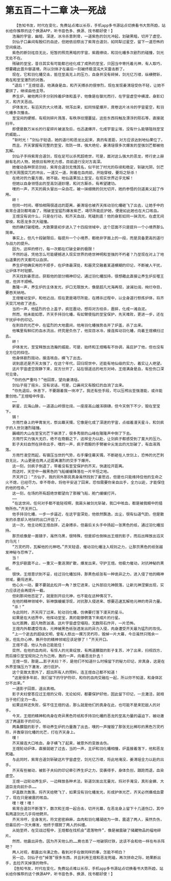 # 第五百二十二章 决一死战
        【告知书友，时代在变化，免费站点难以长存，手机app多书源站点切换看书大势所趋，站长给你推荐的这个换源APP，听书音色多、换源、找书都好使！】
       浩瀚的宇宙，幽暗，深邃，冰冷杀意刺骨，一道紫色的剑光冲起，划破黑暗，切开了虚空。
       剑仙子口鼻间有殷红的血迹，但她依旧祭出了紫宵合道剑，如同犁过星空，留下一道恐怖的空间痕迹。
       紫色的断剑炫目无比，短暂的照亮黑暗的宇宙，紫霞缭绕，和羽化幡多次剧烈的碰撞，剑光无处不在。
       残破的至宝，昔日其实有可能都已经化成了成熟的至宝，只因当中寄托着元神，有人取巧，想要藉此晋升御道境，所以剑体才在最后一刻被终极混沌大天雷击断了。
       现在，它和羽化幡交击，抵住至高无上的压力，自身并没有碎掉，剑光亿万缕，纵横劈斩，竟在和至宝激烈的对轰。
       “退后！”王煊低语，他满身是血，和齐天搏杀的很惨烈，现在发现姜清瑶受伤不轻，让她不要拼了，继续由他主导。
       养生炉，被他两只手分别拎着炉体和盖子，他像是在御光而行，在宇宙虚空中横渡，身影幻灭，和齐天恶战。
       炉体发光，有滔天的大火喷涌，倾泻出来，如同恒星爆开，席卷这片冰冷的宇宙星空，和羽化幡多次撞击。
       至宝间的硬撼，有规则碎片溅落，有秩序纹理蔓延，这些东西将触及漂浮的陨石等，直接就扫平。
       即便是数万米长的行星碎片被波及后，也迅速爆开，化成宇宙尘埃，没有什么能够阻挡至宝的威能。。
       “斩时光！”剑仙子轻语，她的道行和恶龙比起来，真的有差距，对方应该达到地仙果位了。
       而且，齐天掌握有完整的至宝，攻防一体，强大绝伦，姜清瑶很多次爆发的至强剑芒都被他瓦解。
       剑仙子手持紫宵合道剑，现在足可以杀死超绝世，可是，面对这么强大的恶龙，修行史上赫赫有名的人物，她依旧有种无力感，目前道行没对方高深。
       她催动各种禁忌剑经，紫宵合道剑无愧其名，似干扰了时光的存续和稳定，斩破光阴，剑芒在齐天周围突兀的冲出，一道又一道，附着在血肉前，开始穿梭，要将之斩杀！
       在绝对的力量方面，她不敌。地仙道果加上至宝，在现实世界近乎无解！
       但她以自身领悟出的至高剑道妙理，和对方厮杀，有希望建功。
       噗的一声，齐天的肩头冒出一朵血花，被一抹细微的剑光切开，她的参悟的剑道奥义起了作用。
       砰！
       但同一时间，哪怕相隔很遥远的距离，姜清瑶也被齐天挥动羽化幡砸飞了出去，让她手中的紫宵合道剑都弯曲了，残破至宝猛烈爆发紫芒，竭尽所能庇护她，便是如此她也在大口咳血。
       王煊没有说什么，只是在行动，和齐天血战，死磕到底！他的身影如同一抹流光，在虚无间穿梭，和恶龙多次大碰撞。
       他的确打破桎梏，大致算是初步进入了十四段领域中，这个层面不只是提升一个小境界那么简单。
       事实上，但凡十段破限后，每提升一个小境界，都绝非字面上的一段，而是具备更高的道行与战力的提升。
       因为，这样的修行，每一次都在打破全新的极限！
       不然的话，凭他怎么可能硬撼进入现实世界的绝世神明和至强的不朽者？乃至现在对上了地仙道果的齐天都可以血拼。
       养生炉他确实用的不顺手，在炉体最深处，和器灵交融着某道模糊的印记，不断被人干扰，让炉体不时轻颤。
       齐天找到姜思远，获取他的部分精神印记，通过羽化幡加持，很想藉此直接让养生炉反噬王煊，但并不顺畅。
       轰隆一声，养生炉的主体发光，炉口无限放大，像是超凡光海再现，波澜壮阔，绚烂夺目，要吞天纳地。
       王煊催动宝炉，和他近战，现在更是竭尽所能，在搏杀过程中，以全身道行祭炼炉体，将齐天突兀地收了进去。
       当的一声，他猛烈的合上盖子，疯狂震动，想将对方绞杀，震碎，化成一滩血泥。
       然而，他未能如愿，齐天手持羽化幡，有如臂使指的至宝保护，先天难败，更进一步，还在干扰炉中的印记。
       在刺目的光芒中，在猛烈的大地震间，他用羽化幡强势击开了炉盖，杀了出来。
       他嘴里有鲜红的血水流出，终究是负伤了，他双目冰冷，接连挥动羽化幡，向着王煊横扫过去。
       砰！
       炉体发光，至宝释放出浩瀚的威能，可是，始终和王煊略有不协调，虽庇护了他，但也没有全方位的挡住。
       他身体剧烈摇动，接连咳血，横飞了出去。
       说到底还是齐天太强了，在这个年代，回归现世中，还能有地仙级的实力，着实让人绝望。
       这片宇宙虚空寂静下来，双方分开了，站在很遥远的地方对峙，王煊满身是血，有些伤口深可见骨。
       “你的伤严重吗？”他回首，望向姜清瑶。
       剑仙子摇了摇头，没有说话，可是，口鼻间又有殷红的血淌了出来。
       “你先退后，休息下，不要跟着我一块冲了。我还有些手段，可以压榨出至强潜能，或许能重创他。”王煊暗中传音。
       ……
       新星，云海山脉，一道道山岭很壮阔，一座座高山雄浑磅礴，但今天倒下不少，毁在至宝下。
       锵！
       方雨竹身上的甲胄发光，祭出幕天镯，它像是化成了深邃的宇宙，点缀着漫天星斗，和剑疯子的人世剑激烈碰撞。
       巍峨的大山在至宝光芒下崩溃了，很多秀丽的山峰在隆隆声中倒了下去。
       方雨竹实力强大无匹，绝不在商毅之下，这样全力以赴，让剑疯子都感受到了莫大的压力。
       影子夫妇自然在拼命出手，噗的一声，疯子商毅的手臂被伞尖发出的光划破了，有血液溅落。
       方雨竹凌空而起，有镇压当世的气势，右手攥住幕天镯，不断砸在人世剑上，恐怖的光芒刺目无比，大山更是在两人近距离激烈的交手下爆开。
       这一刻，剑疯子倒退了，带着没有至宝保护的齐天，快速拉开距离。
       而这时，天空中一艘黑色的飞船缓缓降落在一片平坦之地。
       齐天开口：“方仙子，我的另外那具真身虽然找到了姜思远，但是也只能维持住他的生命之火不熄，已经尽力。幸不辱命，将他平安送了回来，恐怕需要你亲自出手，全力以赴，才能保住的他的性命。”
       这一刻，在场的所有超绝世都望向了那艘飞船，舱门缓缓打开。
       ……
       “在这世间，任何对手都不能轻视啊，我肩头被剑光斩破，我口中咳血，都是被我眼中的猎物所伤。”齐天开口。
       他手持羽化幡，一步一步逼近，在这宇宙深处，他依然飘逸，出尘，很有仙道气韵，但是散发的杀意却入地狱的出口开启了。
       这一次，他主动和王煊血拼，近身搏杀，但最后关头手中扬起一张黑色的纸，通过羽化幡加持。
       那页纸像是一面镜子，虽然乌黑，很特殊，但是却也倒映出王煊的影子，而后出释放出滔天的乌光！
       “万灵朽符，瓦解他的元神吧。”齐天轻语，催动羽化幡注入规则之力，让那页黑色的纸张越发神秘与恐怖了。
       当！
       养生炉剧震不止，一重又一重涟漪扩散，爆发出来，守护王煊。他极力催动，对抗神秘的黑纸。
       很快，王煊意识到不妥，经过羽化幡加持，那黑色纸张有一种诡异之力，进入侵了他的精神领域，要闯进来。
       他心头一动，要不要就此松开一角？放它进来，让外部旧元神脱落，让新元神涅槃出现，实力应该还会再提升一截。
       但刹那间他否定了，就是剖开旧元神，也不能在这种情况下。
       在他的精神领域中，斩神旗缓缓浮现，对抗那入侵进来、想要迅速瓦解他元神的奇异力量。
       “杀！”
       与此同时，齐天闯了过来，轮动羽化幡，仿佛要打落下漫天的星斗。
       如果是在大结界中，他挥动至宝，真的能够劈落下来成片的行星。
       仙光蒸腾，超凡物质汹涌，这片宇宙虚空塌陷，无数陨石炸开，一片恐怖。
       王煊内外都遭受攻击，元神被黑色纸张透发出的异力入侵，肉身遭受齐天最为猛烈的攻伐。
       “上一个逝去的超级文明，曾有人祭出一摞万灵朽符，毁掉一片大幕，今日虽然只残余一张，但乱你心神，撕开你的精神领域应该足够了！”齐天开口。
       王煊不语，他认为自己能抵住！
       突然，在他的血肉间，有惊人的光束绽放，有两道朦胧的影子复苏，冲了出来，扫视四方，而后接引至宝规则之力为己用，轰的一声，向着恶龙扑去！
       王煊一惊，那是……影子夫妇？不，是他们不知道什么时候留下的秘力印记，非真身，这是在外界至强压力下激发，进行庇护。
       这个变故太意外了，超出所有人的预料，连王煊自己都不知道！
       “这是很多年前，我们留下的守护符印，和你的血肉交融在一起，所以你不知道，和身体区分不出来。”
       一道影子回首，道出真相。
       影子夫妇曾答应过王煊的父母，无论如何，都要保护好他，因此留下印记，一旦激活，就相当于他们全力一击。
       如果这样还失败，保不住王煊的话，那么就是他们的真身在此，也可能不是来犯敌人的对手。
       今天，王煊的精神和肉身在奇异黑色符纸和手持羽化幡的恶龙的至高力量的逼迫下，被动激活了两道影子的印记。
       两条朦胧的影子，带动养生炉的力量轰了出去，噗的一声摧毁了那张无比稀珍的黑色万灵朽符，并轰穿羽化幡的光芒，打在齐天身上。
       噗！
       齐天接连大口咳血，身子横飞了起来，被意外的变故击伤。
       王煊轮动炉体，直接就砸了过去，当的一声，主炉和羽化幡相撞，炉盖接着落下，他和恶龙死磕。
       与此同时，紫宵合道剑斩破这片宇宙虚空，剑光亿万缕，将此地淹没，姜清瑶全力以赴的出手。
       齐天有些被动，被影子夫妇的印记牵引养生炉之力，突袭得手，身体负创，踉跄而退，血染虚空。
       王煊一边轮动养生炉，一边释放各种术法，斩道剑发出无量光，将对手淹没，真形金蝉、大道巨龙向前扑杀……
       炉盖数次轰落，将齐天给劈飞了，如果没有羽化幡发光，形成护体光芒，齐天必然爆成血雾了，现在只是被震的咳血。
       噗！噗！噗！
       紫宵合道剑不断落下，数次和王煊一起合击，切开光幕，在恶龙身上留下十几道伤口，其中有两道剑光几乎将他劈开。
       齐天冷哼，全身发光，符文密密麻麻，血肉和羽化幡凝结为一体，震退了两人，虽然负伤，但最后的一次大爆发，他终于摆脱了两人的纠缠。
       从始至终，在交战过程中，王煊都在找机会“遗落物件”，像是被震破了储藏物品的福地碎片。
       然而，他露出异色，因为齐天他么的……竟也丢了一地破铜烂铁，这该不会和他一样在布杀阵吧？
       两人对视，都露出冷漠之色，看到对手在做同样的事，怎能不明白？
       另一边，剑仙子也“掉落”很多东西，并且利用王煊和恶龙死磕，再次拼命之际，她果断出手，去捡齐天掉落的物件。
       【告知书友，时代在变化，免费站点难以长存，手机app多书源站点切换看书大势所趋，站长给你推荐的这个换源APP，听书音色多、换源、找书都好使！】